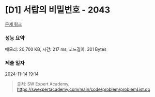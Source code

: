 # [D1] 서랍의 비밀번호 - 2043 

[문제 링크](https://swexpertacademy.com/main/code/problem/problemDetail.do?contestProbId=AV5QJ_8KAx8DFAUq) 

### 성능 요약

메모리: 20,700 KB, 시간: 217 ms, 코드길이: 301 Bytes

### 제출 일자

2024-11-14 19:14



> 출처: SW Expert Academy, https://swexpertacademy.com/main/code/problem/problemList.do